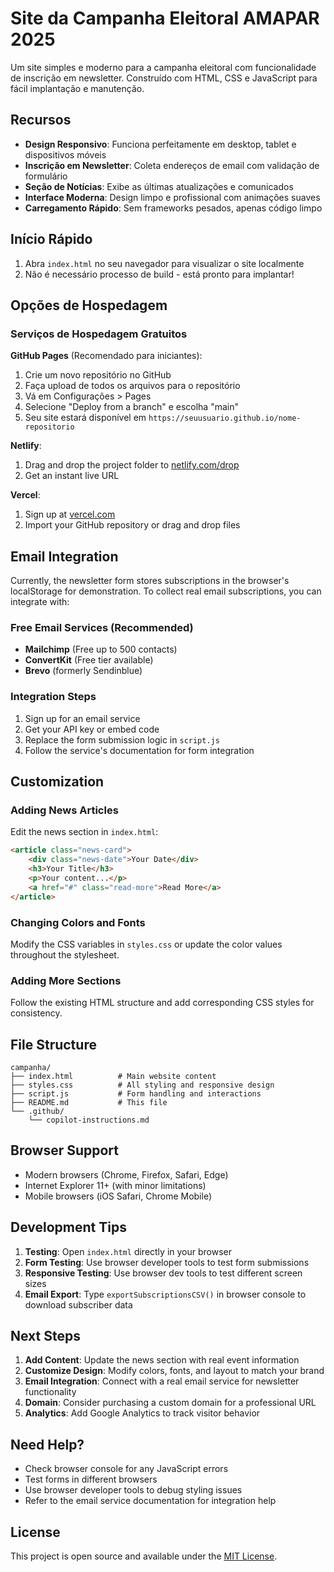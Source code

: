 # Site da Campanha Eleitoral AMAPAR 2025

Um site simples e moderno para a campanha eleitoral com funcionalidade de inscrição em newsletter. Construído com HTML, CSS e JavaScript para fácil implantação e manutenção.

## Recursos

- **Design Responsivo**: Funciona perfeitamente em desktop, tablet e dispositivos móveis
- **Inscrição em Newsletter**: Coleta endereços de email com validação de formulário
- **Seção de Notícias**: Exibe as últimas atualizações e comunicados
- **Interface Moderna**: Design limpo e profissional com animações suaves
- **Carregamento Rápido**: Sem frameworks pesados, apenas código limpo

## Início Rápido

1. Abra `index.html` no seu navegador para visualizar o site localmente
2. Não é necessário processo de build - está pronto para implantar!

## Opções de Hospedagem

### Serviços de Hospedagem Gratuitos

**GitHub Pages** (Recomendado para iniciantes):
1. Crie um novo repositório no GitHub
2. Faça upload de todos os arquivos para o repositório
3. Vá em Configurações > Pages
4. Selecione "Deploy from a branch" e escolha "main"
5. Seu site estará disponível em `https://seuusuario.github.io/nome-repositorio`

**Netlify**:
1. Drag and drop the project folder to [netlify.com/drop](https://netlify.com/drop)
2. Get an instant live URL

**Vercel**:
1. Sign up at [vercel.com](https://vercel.com)
2. Import your GitHub repository or drag and drop files

## Email Integration

Currently, the newsletter form stores subscriptions in the browser's localStorage for demonstration. To collect real email subscriptions, you can integrate with:

### Free Email Services (Recommended)
- **Mailchimp** (Free up to 500 contacts)
- **ConvertKit** (Free tier available)
- **Brevo** (formerly Sendinblue)

### Integration Steps
1. Sign up for an email service
2. Get your API key or embed code
3. Replace the form submission logic in `script.js`
4. Follow the service's documentation for form integration

## Customization

### Adding News Articles
Edit the news section in `index.html`:
```html
<article class="news-card">
    <div class="news-date">Your Date</div>
    <h3>Your Title</h3>
    <p>Your content...</p>
    <a href="#" class="read-more">Read More</a>
</article>
```

### Changing Colors and Fonts
Modify the CSS variables in `styles.css` or update the color values throughout the stylesheet.

### Adding More Sections
Follow the existing HTML structure and add corresponding CSS styles for consistency.

## File Structure

```
campanha/
├── index.html          # Main website content
├── styles.css          # All styling and responsive design
├── script.js           # Form handling and interactions
├── README.md           # This file
└── .github/
    └── copilot-instructions.md
```

## Browser Support

- Modern browsers (Chrome, Firefox, Safari, Edge)
- Internet Explorer 11+ (with minor limitations)
- Mobile browsers (iOS Safari, Chrome Mobile)

## Development Tips

1. **Testing**: Open `index.html` directly in your browser
2. **Form Testing**: Use browser developer tools to test form submissions
3. **Responsive Testing**: Use browser dev tools to test different screen sizes
4. **Email Export**: Type `exportSubscriptionsCSV()` in browser console to download subscriber data

## Next Steps

1. **Add Content**: Update the news section with real event information
2. **Customize Design**: Modify colors, fonts, and layout to match your brand
3. **Email Integration**: Connect with a real email service for newsletter functionality
4. **Domain**: Consider purchasing a custom domain for a professional URL
5. **Analytics**: Add Google Analytics to track visitor behavior

## Need Help?

- Check browser console for any JavaScript errors
- Test forms in different browsers
- Use browser developer tools to debug styling issues
- Refer to the email service documentation for integration help

## License

This project is open source and available under the [MIT License](LICENSE).
